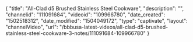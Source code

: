 {
    "title": "All-Clad d5 Brushed Stainless Steel Cookware",
    "description": "",
    "channelid": "111091684",
    "videoid": "109966780",
    "date_created": "1502518312",
    "date_modified": "1504049172",
    "type": "captivate",
    "layout": "channelVideo",
    "url": "\/bbbusa-latest-videos\/all-clad-d5-brushed-stainless-steel-cookware-3-notes\/111091684-109966780"
}